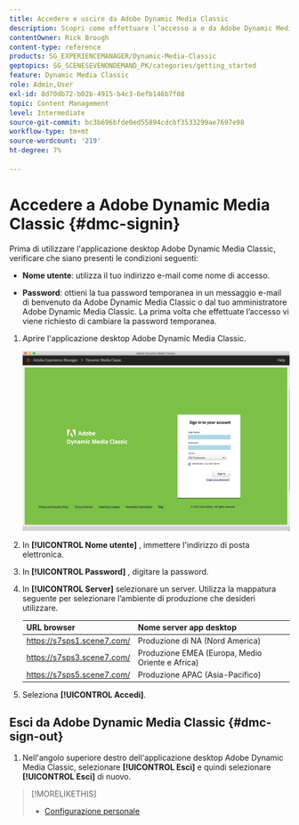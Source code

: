 ```yaml
---
title: Accedere e uscire da Adobe Dynamic Media Classic
description: Scopri come effettuare l’accesso a e da Adobe Dynamic Media Classic e come connettersi a un server dell’ambiente di produzione in Nord America (NA) o in Europa, Medio Oriente, Africa (EMEA) o Asia-Pacifico (APAC).
contentOwner: Rick Brough
content-type: reference
products: SG_EXPERIENCEMANAGER/Dynamic-Media-Classic
geptopics: SG_SCENESEVENONDEMAND_PK/categories/getting_started
feature: Dynamic Media Classic
role: Admin,User
exl-id: 8d70db72-b02b-4915-b4c3-6efb146b7f08
topic: Content Management
level: Intermediate
source-git-commit: bc3b696bfde0ed55894cdcbf3533299ae7697e98
workflow-type: tm+mt
source-wordcount: '219'
ht-degree: 7%

---
```


<!-- UPDATE THIS TOPIC AFTER DECEMBER 31, 2020!!!!! -->

# Accedere a Adobe Dynamic Media Classic {#dmc-signin}

Prima di utilizzare l&#39;applicazione desktop Adobe Dynamic Media Classic, verificare che siano presenti le condizioni seguenti:

* **Nome utente**: utilizza il tuo indirizzo e-mail come nome di accesso.

* **Password**: ottieni la tua password temporanea in un messaggio e-mail di benvenuto da Adobe Dynamic Media Classic o dal tuo amministratore Adobe Dynamic Media Classic. La prima volta che effettuate l’accesso vi viene richiesto di cambiare la password temporanea.

1. Aprire l&#39;applicazione desktop Adobe Dynamic Media Classic.

   ![Accesso a Adobe Dynamic Media Classic](/help/using/assets/dmclassic-login1.png)

1. In **[!UICONTROL Nome utente]** , immettere l&#39;indirizzo di posta elettronica.
1. In **[!UICONTROL Password]** , digitare la password.
1. In **[!UICONTROL Server]** selezionare un server.
Utilizza la mappatura seguente per selezionare l’ambiente di produzione che desideri utilizzare.

   | URL browser | Nome server app desktop |
   | --- | --- |
   | https://s7sps1.scene7.com/ | Produzione di NA (Nord America) |
   | https://s7sps3.scene7.com/ | Produzione EMEA (Europa, Medio Oriente e Africa) |
   | https://s7sps5.scene7.com/ | Produzione APAC (Asia-Pacifico) |

1. Seleziona **[!UICONTROL Accedi]**.

## Esci da Adobe Dynamic Media Classic {#dmc-sign-out}

1. Nell&#39;angolo superiore destro dell&#39;applicazione desktop Adobe Dynamic Media Classic, selezionare **[!UICONTROL Esci]** e quindi selezionare **[!UICONTROL Esci]** di nuovo.

>[!MORELIKETHIS]
>
>* [Configurazione personale](personal-setup.md#personal_setup)

